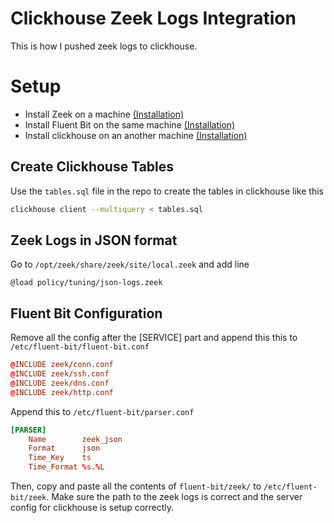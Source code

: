 
# Clickhouse Zeek Logs Integration

This is how I pushed zeek logs to clickhouse.

# Setup

- Install Zeek on a machine [(Installation)](https://software.opensuse.org//download.html?project=security:zeek&package=zeek)
- Install Fluent Bit on the same machine [(Installation)](https://docs.fluentbit.io/manual/installation/getting-started-with-fluent-bit)
- Install clickhouse on an another machine [(Installation)](https://clickhouse.com/docs/en/install)
## Create Clickhouse Tables
Use the `tables.sql` file in the repo to create the tables in clickhouse like this
```bash
clickhouse client --multiquery < tables.sql
```
## Zeek Logs in JSON format
Go to `/opt/zeek/share/zeek/site/local.zeek` and add line
```zeek
@load policy/tuning/json-logs.zeek
```
## Fluent Bit Configuration
Remove all the config after the [SERVICE] part and append this this to `/etc/fluent-bit/fluent-bit.conf`
```conf
@INCLUDE zeek/conn.conf
@INCLUDE zeek/ssh.conf
@INCLUDE zeek/dns.conf
@INCLUDE zeek/http.conf
```
Append this to `/etc/fluent-bit/parser.conf`
```conf
[PARSER]
    Name        zeek_json
    Format      json
    Time_Key    ts
    Time_Format %s.%L 
```

Then, copy and paste all the contents of `fluent-bit/zeek/` to `/etc/fluent-bit/zeek`. Make sure the path to the zeek logs is correct and the server config for clickhouse is setup correctly.




